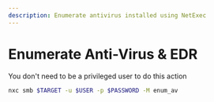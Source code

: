 ```yaml
---
description: Enumerate antivirus installed using NetExec
---
```


# Enumerate Anti-Virus & EDR

You don't need to be a privileged user to do this action

```bash
nxc smb $TARGET -u $USER -p $PASSWORD -M enum_av
```
